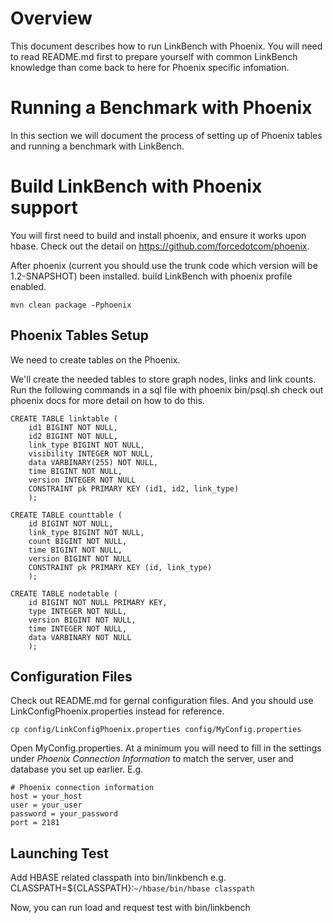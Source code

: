 Overview
========
This document describes how to run LinkBench with Phoenix.
You will need to read README.md first to prepare yourself with
common LinkBench knowledge than come back to here for Phoenix
specific infomation.


Running a Benchmark with Phoenix
==============================
In this section we will document the process of setting
up of Phoenix tables and running a benchmark with LinkBench.


Build LinkBench with Phoenix support
====================================

You will first need to build and install phoenix, and ensure it works upon hbase.
Check out the detail on https://github.com/forcedotcom/phoenix.

After phoenix (current you should use the trunk code which version will be 1.2-SNAPSHOT)
been installed. build LinkBench with phoenix profile enabled.

    mvn clean package -Pphoenix

Phoenix Tables Setup
--------------------

We need to create tables on the Phoenix.

We'll create the needed tables to store graph nodes, links and link counts.
Run the following commands in a sql file with phoenix bin/psql.sh check out phoenix
docs for more detail on how to do this.

    CREATE TABLE linktable (
        id1 BIGINT NOT NULL,
        id2 BIGINT NOT NULL,
        link_type BIGINT NOT NULL,
        visibility INTEGER NOT NULL,
        data VARBINARY(255) NOT NULL,
        time BIGINT NOT NULL,
        version INTEGER NOT NULL
        CONSTRAINT pk PRIMARY KEY (id1, id2, link_type)
        );

    CREATE TABLE counttable (
        id BIGINT NOT NULL,
        link_type BIGINT NOT NULL,
        count BIGINT NOT NULL,
        time BIGINT NOT NULL,
        version BIGINT NOT NULL
        CONSTRAINT pk PRIMARY KEY (id, link_type)
        );
                        
    CREATE TABLE nodetable (
        id BIGINT NOT NULL PRIMARY KEY,
        type INTEGER NOT NULL,
        version BIGINT NOT NULL,
        time INTEGER NOT NULL,
        data VARBINARY NOT NULL
        );



Configuration Files
-------------------
Check out README.md for gernal configuration files. And you should use
LinkConfigPhoenix.properties instead for reference.

    cp config/LinkConfigPhoenix.properties config/MyConfig.properties

Open MyConfig.properties.  At a minimum you will need to fill in the
settings under *Phoenix Connection Information* to match the server, user
and database you set up earlier. E.g.

    # Phoenix connection information
    host = your_host
    user = your_user
    password = your_password
    port = 2181

Launching Test
--------------

Add HBASE related classpath into bin/linkbench e.g.
CLASSPATH=${CLASSPATH}:`~/hbase/bin/hbase classpath`

Now, you can run load and request test with bin/linkbench
